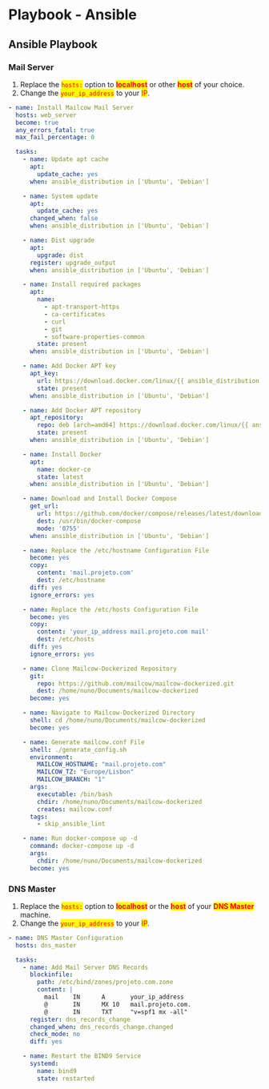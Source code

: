 # Playbook - Ansible

## Ansible Playbook

### Mail Server

1. Replace the <mark style="color:red;">`hosts:`</mark> option to <mark style="color:red;">**localhost**</mark> or other <mark style="color:red;">**host**</mark> of your choice.
2. Change the <mark style="color:red;">`your_ip_address`</mark> to your <mark style="color:red;">IP</mark>.

```yaml
- name: Install Mailcow Mail Server
  hosts: web_server
  become: true
  any_errors_fatal: true
  max_fail_percentage: 0

  tasks:
    - name: Update apt cache
      apt:
        update_cache: yes
      when: ansible_distribution in ['Ubuntu', 'Debian']

    - name: System update
      apt:
        update_cache: yes
      changed_when: false
      when: ansible_distribution in ['Ubuntu', 'Debian']

    - name: Dist upgrade
      apt:
        upgrade: dist
      register: upgrade_output
      when: ansible_distribution in ['Ubuntu', 'Debian']

    - name: Install required packages
      apt:
        name:
          - apt-transport-https
          - ca-certificates
          - curl
          - git
          - software-properties-common
        state: present
      when: ansible_distribution in ['Ubuntu', 'Debian']

    - name: Add Docker APT key
      apt_key:
        url: https://download.docker.com/linux/{{ ansible_distribution|lower }}/gpg
        state: present
      when: ansible_distribution in ['Ubuntu', 'Debian']

    - name: Add Docker APT repository
      apt_repository:
        repo: deb [arch=amd64] https://download.docker.com/linux/{{ ansible_distribution|lower }} {{ ansible_lsb.codename }} stable
        state: present
      when: ansible_distribution in ['Ubuntu', 'Debian']

    - name: Install Docker
      apt:
        name: docker-ce
        state: latest
      when: ansible_distribution in ['Ubuntu', 'Debian']

    - name: Download and Install Docker Compose
      get_url:
        url: https://github.com/docker/compose/releases/latest/download/docker-compose-Linux-x86_64
        dest: /usr/bin/docker-compose
        mode: '0755'
      when: ansible_distribution in ['Ubuntu', 'Debian']

    - name: Replace the /etc/hostname Configuration File
      become: yes
      copy:
        content: 'mail.projeto.com'
        dest: /etc/hostname
      diff: yes
      ignore_errors: yes

    - name: Replace the /etc/hosts Configuration File
      become: yes
      copy:
        content: 'your_ip_address mail.projeto.com mail'
        dest: /etc/hosts
      diff: yes
      ignore_errors: yes

    - name: Clone Mailcow-Dockerized Repository
      git:
        repo: https://github.com/mailcow/mailcow-dockerized.git
        dest: /home/nuno/Documents/mailcow-dockerized
      become: yes

    - name: Navigate to Mailcow-Dockerized Directory
      shell: cd /home/nuno/Documents/mailcow-dockerized
      become: yes

    - name: Generate mailcow.conf File
      shell: ./generate_config.sh
      environment:
        MAILCOW_HOSTNAME: "mail.projeto.com"
        MAILCOW_TZ: "Europe/Lisbon"
        MAILCOW_BRANCH: "1"
      args:
        executable: /bin/bash
        chdir: /home/nuno/Documents/mailcow-dockerized
        creates: mailcow.conf
      tags:
        - skip_ansible_lint

    - name: Run docker-compose up -d
      command: docker-compose up -d
      args:
        chdir: /home/nuno/Documents/mailcow-dockerized
      become: yes
```

### DNS Master

1. Replace the <mark style="color:red;">`hosts:`</mark> option to <mark style="color:red;">**localhost**</mark> or the <mark style="color:red;">**host**</mark> of your <mark style="color:red;">**DNS Master**</mark> machine.
2. Change the <mark style="color:red;">`your_ip_address`</mark> to your <mark style="color:red;">IP</mark>.

```yaml
- name: DNS Master Configuration
  hosts: dns_master

  tasks:
    - name: Add Mail Server DNS Records
      blockinfile:
        path: /etc/bind/zones/projeto.com.zone
        content: |
          mail    IN      A       your_ip_address
          @       IN      MX 10   mail.projeto.com.
          @       IN      TXT     "v=spf1 mx -all"
      register: dns_records_change
      changed_when: dns_records_change.changed
      check_mode: no
      diff: yes

    - name: Restart the BIND9 Service
      systemd:
        name: bind9
        state: restarted
```
